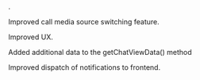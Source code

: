 .

Improved call media source switching feature.

Improved UX.

Added additional data to the getChatViewData() method

Improved dispatch of notifications to frontend.